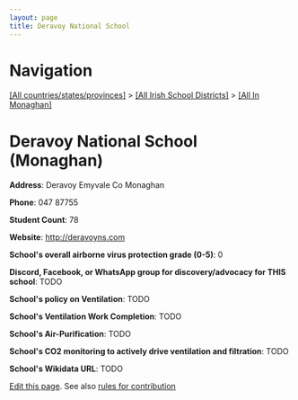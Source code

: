 ```yaml
---
layout: page
title: Deravoy National School
---
```

# Navigation

[[All countries/states/provinces]](../../..) > [[All Irish School Districts]](../..) > [[All In Monaghan]](..)

# Deravoy National School (Monaghan)

**Address**: Deravoy Emyvale Co Monaghan

**Phone**: 047 87755

**Student Count**: 78

**Website**: <http://deravoyns.com>

**School's overall airborne virus protection grade (0-5)**: 0

**Discord, Facebook, or WhatsApp group for discovery/advocacy for THIS school**: TODO

**School's policy on Ventilation**: TODO

**School's Ventilation Work Completion**: TODO

**School's Air-Purification**: TODO

**School's CO2 monitoring to actively drive ventilation and filtration**: TODO

**School's Wikidata URL**: TODO


[Edit this page](https://github.com/ventilate-schools/Ireland/edit/main/./Monaghan/Deravoy_National_School.md). See also [rules for contribution](../../../contribution-rules/)